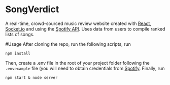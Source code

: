 # SongVerdict
A real-time, crowd-sourced music review website created with [React](https://reactjs.org/), [Socket.io](https://socket.io/) and using the [Spotify API](https://developer.spotify.com/documentation/web-api/). Uses data from users to compile ranked lists of songs.

#Usage
After cloning the repo, run the following scripts, run

```npm install```

Then, create a .env file in the root of your project folder following the `.envexample` file (you will need to obtain credentials from [Spotify](https://developer.spotify.com/documentation/web-api/). Finally, run

```npm start & node server```
